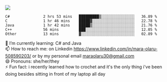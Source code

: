 

 <img align="center" src="https://github-readme-stats.vercel.app/api?username=MaraxD&theme=github_dark&show_icons=true&count_private=true"/>
 <br/>

<!--START_SECTION:waka-->

```text
C#               2 hrs 53 mins   █████████▒░░░░░░░░░░░░░░░   36.89 %
C                1 hr 46 mins    █████▓░░░░░░░░░░░░░░░░░░░   22.78 %
Java             1 hr 42 mins    █████▒░░░░░░░░░░░░░░░░░░░   21.76 %
C++              56 mins         ███░░░░░░░░░░░░░░░░░░░░░░   12.05 %
Other            13 mins         ▓░░░░░░░░░░░░░░░░░░░░░░░░   02.89 %
```

<!--END_SECTION:waka-->
<!--[![willianrod's wakatime stats](https://github-readme-stats.vercel.app/api/wakatime?username=MaraxD)](https://github.com/anuraghazra/github-readme-stats)-->

🌱 I’m currently learning: C# and Java <br/>
📫 How to reach me: on Linkedin https://www.linkedin.com/in/mara-olaru-508590203/ or by my personal email maraolaru30@gmail.com <br/>
😄 Pronouns: she/her/they <br/>
⚡ Fun fact: i recently learned how to crochet and it's the only thing i've been doing besides sitting in front of my laptop all day <br/>
 
